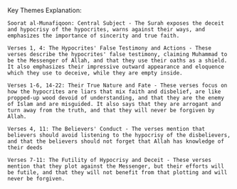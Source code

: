 Key Themes Explanation:

    Soorat al-Munafiqoon: Central Subject - The Surah exposes the deceit and hypocrisy of the hypocrites, warns against their ways, and emphasizes the importance of sincerity and true faith.

    Verses 1, 4: The Hypocrites' False Testimony and Actions - These verses describe the hypocrites' false testimony, claiming Muhammad to be the Messenger of Allah, and that they use their oaths as a shield. It also emphasizes their impressive outward appearance and eloquence which they use to deceive, while they are empty inside.

    Verses 1-6, 14-22: Their True Nature and Fate - These verses focus on how the hypocrites are liars that mix faith and disbelief, are like propped-up wood devoid of understanding, and that they are the enemy of Islam and are misguided. It also says that they are arrogant and turn away from the truth, and that they will never be forgiven by Allah.

    Verses 4, 11: The Believers' Conduct - The verses mention that believers should avoid listening to the hypocrisy of the disbelievers, and that the believers should not forget that Allah has knowledge of their deeds

    Verses 7-11: The Futility of Hypocrisy and Deceit - These verses mention that they plot against the Messenger, but their efforts will be futile, and that they will not benefit from that plotting and will never be forgiven.